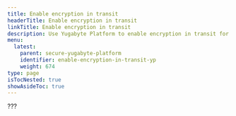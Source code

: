 ```yaml
---
title: Enable encryption in transit
headerTitle: Enable encryption in transit
linkTitle: Enable encryption in transit
description: Use Yugabyte Platform to enable encryption in transit for YugabyteDB universes.
menu:
  latest:
    parent: secure-yugabyte-platform
    identifier: enable-encryption-in-transit-yp
    weight: 674
type: page
isTocNested: true
showAsideToc: true
---
```


???
